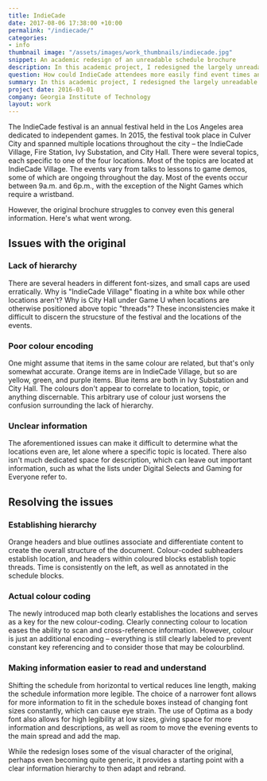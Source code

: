 ```yaml
---
title: IndieCade
date: 2017-08-06 17:38:00 +10:00
permalink: "/indiecade/"
categories:
- info
thumbnail image: "/assets/images/work_thumbnails/indiecade.jpg"
snippet: An academic redesign of an unreadable schedule brochure
description: In this academic project, I redesigned the largely unreadable 2015 schedule brochure for IndieCade, an international indie games festival. The redesign needed to contain all of the same information as the original while implementing a stronger hierarchy and enhancing readability and scannability.
question: How could IndieCade attendees more easily find event times and locations?
summary: In this academic project, I redesigned the largely unreadable 2015 schedule brochure for IndieCade, an international indie games festival. The redesign needed to contain all of the same information as the original while implementing a stronger hierarchy and enhancing readability and scannability.
project date: 2016-03-01
company: Georgia Institute of Technology
layout: work
---
```


The IndieCade festival is an annual festival held in the Los Angeles area dedicated to independent games. In 2015, the festival took place in Culver City and spanned multiple locations throughout the city – the IndieCade Village, Fire Station, Ivy Substation, and City Hall. There were several topics, each specific to one of the four locations. Most of the topics are located at IndieCade Village. The events vary from talks to lessons to game demos, some of which are ongoing throughout the day. Most of the events occur between 9a.m. and 6p.m., with the exception of the Night Games which require a wristband.

However, the original brochure struggles to convey even this general information. Here's what went wrong.

## Issues with the original

### Lack of hierarchy
There are several headers in different font-sizes, and small caps are used erratically. Why is "IndieCade Village" floating in a white box while other locations aren't? Why is City Hall under Game U when locations are otherwise positioned above topic "threads"? These inconsistencies make it difficult to discern the strucsture of the festival and the locations of the events.

### Poor colour encoding
One might assume that items in the same colour are related, but that's only somewhat accurate. Orange items are in IndieCade Village, but so are yellow, green, and purple items. Blue items are both in Ivy Substation and City Hall. The colours don't appear to correlate to location, topic, or anything discernable. This arbitrary use of colour just worsens the confusion surrounding the lack of hierarchy.

### Unclear information
The aforementioned issues can make it difficult to determine what the locations even are, let alone where a specific topic is located. There also isn't much dedicated space for description, which can leave out important information, such as what the lists under Digital Selects and Gaming for Everyone refer to.

## Resolving the issues

### Establishing hierarchy
Orange headers and blue outlines associate and differentiate content to create the overall structure of the document. Colour-coded subheaders establish location, and headers within coloured blocks establish topic threads. Time is consistently on the left, as well as annotated in the schedule blocks.

### Actual colour coding
The newly introduced map both clearly establishes the locations and serves as a key for the new colour-coding. Clearly connecting colour to location eases the ability to scan and cross-reference information. However, colour is just an additional encoding – everything is still clearly labeled to prevent constant key referencing and to consider those that may be colourblind.

### Making information easier to read and understand
Shifting the schedule from horizontal to vertical reduces line length, making the schedule information more legible. The choice of a narrower font allows for more information to fit in the schedule boxes instead of changing font sizes constantly, which can cause eye strain. The use of Optima as a body font also allows for high legibility at low sizes, giving space for more information and descriptions, as well as room to move the evening events to the main spread and add the map.

While the redesign loses some of the visual character of the original, perhaps even becoming quite generic, it provides a starting point with a clear information hierarchy to then adapt and rebrand.
